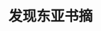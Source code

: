 ---
layout: summary
title: 发现东亚书摘
category: 读书
tags: 书单 2019 阅读
keywords: 书单 2019 阅读
fragments:
    - text: 小时候学世界地理，都说世界有“七大洲”:亚、欧、非、大洋、南美、北美和南极洲。这貌似是个客观的自然地理描述，但是摊开一张世界地图，疑问就来了:其他大洲都边缘清晰、相对独立，为什么欧洲和亚洲明明属于一个大陆板块，却被分成两个“洲”? 乌拉尔山脉、高加索山脉、黑海和土耳其海峡这些“天堑”是构成了欧亚的地貌分界，可第一，它们并不比喜马拉雅山更有地理分隔意义；第二，也并未成为东西交往的屏障，怎么就成了洲界呢？搞得今天“横跨欧亚”的大国—俄罗斯和土耳其—很闹心，时不时纠结于自己姓“欧”还是姓“亚”。
      comment: null
    - text: 东亚人接受并自觉认同“东亚”标签，也就是从《脱亚论》发表的那个时代才开始的。而这种身份的逐渐清晰，正是形成于和“欧洲”的互动。
      comment: null
    - text: 虽然韦伯没有把亚洲作为时间概念处理，但和黑格尔和马克思一样，亚洲实际上是作为欧洲的反题(antithesis)来提出的。也就是说，亚洲存在的意义 ，在于证明欧洲何以是欧洲。1885年《脱亚论》，某种程度上体现着黑格尔以降欧洲思想中的这一“亚洲反题”。
      comment: null
    - text: “亚洲”本来是别人眼中的他者。但东亚人拿来这个概念，反客为主，把他者变成主体认同了。日本近代的“亚细亚主义”和中国的“亚非拉”革命观，标志着东亚人对“亚洲”概念的转化和创造。在很大程度上，自我认定的“亚洲”也是以欧洲(或者“西方”)为反题的。当然这里的欧洲/西方同样不是地理概念:“亚细亚主义”中的西方是种族与文明，第三世界理论中的西方代表殖民主义和帝国主义。
      comment: null
    - text: 不过，在欧洲中心视角的长期影响之下，《脱亚论》中“亚洲反题”式的自我认知，在所有东亚国家都曾经很流行。有一种对《脱亚论》的简化解读，就是把“现代化”和脱亚等同起来。直到今天，很多人还习惯以“愚昧、封闭、野蛮、专制”这样大而无当的帽子来否定东亚的历史经验，其内在逻辑和“脱亚”一脉相承，甚至在智识上更为懒惰粗暴。
      comment: null
    - text: 我们只需要记得一点，那就是“中国”是个不断发展演化的概念，就像它的幅员、人口和族群一样，也是不断在变化的。现在的人们已经习惯于用近代主权国家体系中的民族国家（nation state）观念，来理解中国，可中国以民族国家面貌出现，也不过就是一百来年的事情。说“中国历史悠久”，当然没问题；但要注意，悠久的这个主体，其实在每个时期都有差异，不能拿现在我们有的（或没有的），去套用这个不断演化中的主体，否则会时空错乱。同样的道理，对别的国家也是一样。
      comment: null
    - text: 大约7世纪前后，大和势力北扩至本州北部，改国名为”日本(Nihon)“，即太阳升起之地。很明显，这样起名字，和“朝日鲜明”一样，是说给西边的人（也就是大陆上的人）听的。
      comment: null
    - text: “China”一词，目前较通行的说法是来自梵语中“Cina”一词，可能是“秦”的音译。日本人有段时间称中国为“支那”，亦源于此，起初倒无贬义。
      comment: null
    - text: Korea和Japan，传说都由马可·波罗(Marco Polo)最早记录。他到中国那会儿，半岛正是高丽(Koryo)王朝。Korea一词在演化过程中虽有不同拼写方式，发音倒近似。风云变幻，如今生活在朝、韩的人都不自称高丽。而韩国语中的“高丽人(고려사람)”则成了一个特定名词，指的苏联中亚地区的朝鲜移民后裔。
      comment: null
    - text: 日本在马可·波罗那里记为Cipangu。为啥这样拼?用上海话读“日本国”三个字就明白了。估计他是听当时和日本往来颇多的江浙人聊起的。Cipangu转到葡萄牙语，就成了Jepang，再到英语，慢慢就成了现在的样子。所以这个Japan，是欧洲语言多次转译的中国南方方言中汉字“日本”的读音，跟“霓虹”当然差得远。 字音、字义的转化从来不只是语言变化，背后必然带入新的认知框架和意识形态。
      comment: 字音、字义的转化从来不只是语言变化，背后必然带入新的认知框架和意识形态。
    - text: 正相反，变化、多元和交融杂糅，是所有国家、族群的共性。汉人、日本人也好，朝鲜/韩国人也罢，从来都不是同质的群体。明确的国族界限是近代西欧产物，但它实际也掩盖了欧洲自身的杂糅性。西欧逻辑是在殖民扩张过程中，和殖民地社会相互碰撞冲击后逐渐塑造的，它当然吸纳了其他地区的经验，只不过最终还是要为霸权服务。同理，中国也吸纳、转化了许多西欧逻辑(比如民族主义)，才成为现在的“中国”，只不过这套逻辑的局限性在21世纪日益凸显。
      comment: null
    - text: 没有法国史，只有欧洲史;没有欧洲史，只有世界史”
      comment: 法国史学家罗布代尔的宏观历史学的观点，黄仁宇也有“宏观历史学”的说法，要用望远镜而不是显微镜研究历史。
    - text: 从18、19世纪开始，亚洲被当作欧洲的反题，成为“文明”的反面。那么顺理成章地，当所谓文明的诸种病征显现，这个亚洲又莫名其妙地被赋予一种拯救性。物质过剩了，就到印度宗教里寻找“灵性”；城市生活空虚了，到西藏雪原皈依“智慧”。所以很多时候，我们看到“亚洲反题”不光是愚昧、落后、封闭、保守，它也可以是落后得很浪漫的，保守得很坚忍的。
      comment: null
    - text: 朝鲜陆军虽弱，海军的火器配备则优于日本。三国在早期热兵器使用上，完全站在世界前列。很难想象，在你死我活的战场，有谁会放着更有杀伤力的武器不用。一个基本常识是，军事需要总是人类技术革新的最主要动力之一。
      comment: null
    - text: 说火器有违传统精神，为日本武士所不齿，满足的不过是好莱坞对东方的香格里拉式幻想。这里的亚洲“传统”貌似正面，但仍是把西方和东方按照时间序列对立起来，把传统和现代作一个非此即彼的价值区分。在资本席卷全球的今天，这种东方主义浪漫也同样被一些东亚人内化，他们以自我香格里拉化的方式，参与着把自身打扮成异域的努力。
      comment: null
    - text: 在16、17世纪，火器的掌握足以改变战争进程，因此任何政权都需要保证对这种高效武器的绝对控制—这和今天的国家严防“大规模杀伤性武器”的扩散是一个道理。统一日本后的德川幕府，最担忧的事情，莫过于各大名割据一方、拥兵自重，重蹈战国覆辙。因此幕府采取一系列措施，削弱地方大名的财力、军力。在武器制造方面，严格限定枪械作坊的数量、所制造枪械的数量，以及可以配备的军队数量。日本在江户时代承平两百多年，不但大规模内战没有再发生，而且在驱逐了葡萄牙和西班牙人后，外部威胁也大大降低。大规模枪械生产的经济环境和安全需求都不复存在。结果，不但制枪匠人日益稀少，生产的少量枪械也朝着精美而非实用的方向发展。
      comment: null
    - text: 我们长期以来总认为历史是有个特定方向的，即由后进到先进、蒙昧到科学、低级到高级，可历史并不按照这个有特定目的的线索展开。根据时代环境的变化，人们在发展了许多技艺的同时，也抛弃了更多技艺。历史的演化形态不由我们规定，任何一种现象都是特定环境下的产物。要解释现象，必先解释产生它的环境。就火器而言，它是“东亚现代”开端在技术方面的一个指标。枪炮在本地区的应用，推动了东亚权力格局一系列大震荡，一个新的时代由它间接引入。
      comment: 历史的演化形态不由我们规定，任何一种现象都是特定环境下的产物。要解释现象，必先解释产生它的环境。
    - text: 织田信长在夺得本州中部重镇美浓国后，以周王出岐山而推翻殷商的典故，将稻叶山城改名“岐阜”，并以“天下步武”的口号宣扬以武家执掌政权。当然，这是以儒家理论的天下，来类比天皇体系的天下。
      comment: null
    - text: 我们学习历史，与其说是弄清过去“客观”发生了什么，不如说是探讨对过去应有什么样的“主观”认识。因为历史叙述永远是书写者的作品，从落笔的第一个字起，就带有判断和评价，从来没有绝对的客观性可言。一千个人心中有一千个哈姆雷特，一个人在人生不同阶段也有不同的哈姆雷特，说的就是这个道理。这当然不是说历史上发生了（或者没发生）什么不重要，而是说我们对过去的认知总是和自己的现实经验、价值、情感联系在一起。对过去的解释—发生了什么，如何发生，为何发生，有何意义—往往因人因时因势而异。至于哪个解释更有道理、更能站住脚，那就要靠对史料的辨析、对历史语境的理解，以及眼界胸怀。历史叙述不可能摆脱现实政治的影响；或者干脆说，再貌似客观的历史叙述，本身也是有政治性的。
      comment: null
    - text: 这样一个被后人称为“无赖”的小人物，跟中日韩各方的宏大叙事都很不和谐。但恰恰是这个无赖，凭着三寸不烂之舌，先在明军平壤首败后，只身赴日营谈判，拖住日军数月，为援军赢得时间；后竟不费一兵一卒，说服小西行长退出汉城，归还汉江以南诸道以及朝鲜人质，让朝鲜君臣(乃至北京兵部)都视他为高人能人。他忽悠得太成功了，后来终于玩过火，把丰臣秀吉提出的苛刻的和谈条件说成是请降求封，而且还真带着明朝的册封诏书，去日本参见一心以为明朝前来乞和的丰臣；被后者驱逐回朝鲜后，竟还敢伪造丰臣的谢恩状给北京......活活将东亚三国戏弄于股掌。
      comment: null
    - text: 我们现在习惯认为东北自古就是中国的一部分，但在多数时间里，中原王朝并不直接统治这一地区，汉时建立的四郡和唐时建立的安东都护府，仅及辽东到朝鲜半岛北部。多数情况下，中原与东北或建立宗藩关系，或实施羁縻管理。反过来，历史上这个地区兴起过许多强国，往往对中原王朝构成极大威胁。扶余后裔建立的高句丽(前37—668)，极盛时势力横跨辽东半岛、朝鲜北部，直至日本海，先后击败过倭、百济、新罗、隋唐等劲敌。其后靺鞨人的渤海国(698—926)被称为“海东盛国”，对唐王朝称藩属，同时和日本有频密的使节往来，与朝鲜半岛上的统一新罗也强化了贸易关系，可以说是东北亚的枢纽之国。再后来，契丹建立的辽(916—1125)和女真建立的金(1115—1234)都曾进取中原，迫使宋王朝或纳贡，或南迁、称臣。
      comment: null
    - text: 今天无论是在中国、朝鲜/韩国、日本，还是俄罗斯，东北欧亚/大黑龙江区域的历史都是作为“边疆”来叙述的。而恰恰因为它是“多边的边疆”，其历史很难被任何一个当代主权国家的国内史所垄断。如果我们把这个多边边疆视为一个相对独立的历史单位，有其自身的发展逻辑和脉络，反而更清楚一些。
      comment: null
    - text: 今天看来，把清朝在东亚大陆的崛起仅视为“明清鼎革”，视为(落后的)满族文明破坏了(先进的)汉族文明，不但根本无视清朝在政治、社会、文化诸领域取得的巨大成就，而且把近代才发明的“民族”和“进化”概念硬套到历史身上。
      comment: null
    - text: 前面提出过，大清从建立之初，就已经是一个多元政权，融合了满洲、蒙古、汉等各族群的政治制度、意识形态和国家想象。
      comment: null
    - text: 旗籍”与“民籍”的分立，在实践中有时和“满洲”“汉人”的身份相互交叠，给人一种种族对立的印象。其实到了清代中后期，以语言、生活方式等标志的族裔界限日渐模糊，“不问满汉，但问旗民”的社会阶层界限，才是关键差异。但在清末，早期革命者把欧洲种族差异话语嫁接到本地的社会政治差异话语上，塑造了一个与“汉族”相区隔的“异种”。只是到了这个时候，“旗人”才一变而成族裔身份。举个不恰当的例子，就好像我们今天户籍上分立的“城镇人口”和“农村人口”，变成了两个“民族”一样。
      comment: null
    - text: 其实无论满汉，都是在动态交往过程中产生的相对概念。和“满族”一样，“汉”作为“民族”也是从19世纪末才逐步固化的概念。满洲多元政权的入侵，对中原地区的文人精英来讲，的确有极大的心理冲击，但这冲击的根本，与其说是种族竞争，不如说是深刻动摇了中原原有的华夷观念。“夷”要成为“华”了，天下还是天下吗?
      comment: null
    - text: 近几十年来欧美政治学中，对“民族主义”(nationalism)有深入的辩论。早期辩论的一个核心，简单说来就是:“民族”(nation)究竟是自古即有，还是一个现代产物。原初派(primordialist)学者强调民族形成的自然基础，比如共同的血缘、地域、语言、宗教认同等。
      comment: null
    - text: 明清与朝鲜都以宋明理学为官方意识形态，在理学包裹下，双方的权力关系也用宗藩礼制话语来描述。强调自身在这套意识形态中占据正统，是朝鲜政权立身之本。所以，所谓“小中华”意识，与其说是朝鲜甘于做“中华”支脉，不如说是朝鲜自认为“中华”，不过体量稍“小”而已。有种倾向认为，朝鲜的“小中华”意识是清朝之后才有的。但其实早在明后期，出使北京的朝鲜使臣已经屡次表达对明朝礼崩乐坏、人心不古的鄙夷。他们尤其看不惯当时明儒推崇的王阳明心学，斥之为伪学邪说，认为程朱理学正统只有在朝鲜才得到悉心维护。这个时候，“小中华”意识已经存在了。
      comment: null
    - text: 由于这套礼仪制度和官方贸易权利直接挂钩，所以早期欧洲国家和公司为了进入东亚市场，也必须加入这套制度。这有点像今天一个国家要加入一个已经成熟的全球贸易机制(比如WTO)，就得遵守此机制中所有国家一起奉行的各种制度规范一样。
      comment: null
    - text: 这里的外交打上引号，因为它并不是现代主权国家意义上的外交。它是宗法制度的延伸，宗国与藩国虽各自为政，但毕竟多了层君臣等级。因此，19世纪朝鲜多次以“人臣无外交”为由，拒绝欧美国家的通商要求。这让欧美国家很困惑，不知如何定义朝鲜对清朝的这种又自主又臣属、虽不平等但亦非附庸的关系。
      comment: null
    - text: 两种机制的背后，是对世界格局的不同假想:礼部“外交”认定，“天下”是一个围绕礼制建立的等级次序;现代外交认为，“国际”是由主权国家按公法原则组 成的平等体系。两种构想都只描述理想状态，与现实中的权力关系都不完全相符。从这点看，两者有很大的相似性;恐怕也并不能。
      comment: null
    - text: 由于现代中国直接继承清代国家，所以认识“蒙古之道”，对于我们理解清如何奠定现代中国的版图和一统意识，以及在此基础上的现代中国国族建构及其问题，至关重要。
      comment: null
    - text: 总之，17世纪的东亚，“中华”参照系模糊了，但“天下”秩序还在，并不断纳入新内容。“天道”“天命”这些不但受儒学世界崇奉，也受内陆草原世界信仰的观念，统合了东亚区域。在和域外交往中，“中国”作为多族群单一国家的身份逐渐清晰，不但首先以平等条约方式划清了与俄罗斯的边界，而且以宗藩原则和朝鲜、越南等定界。区域内国家的主体意识也都相应强化。
      comment: null
    - text: 费正清等学者把东亚秩序的“现代化”，看作是(本土的、等级制的)朝贡体系在19世纪被(外来的、平等的)条约体系取代。但不要忘记，实现这种“取代 ”，靠的并不是主权平等原则，而是由无数不平等条约所体现的殖民主义原则。其最终目的，也不是要让中国变成“平等”的“正常国家”。
      comment: null
    - text: 这话说得很漂亮也很有误导性，好像“国家”就只有主权/民族国家这一种形态。即使从1648年算起，主权/民族国家存在也不过三百多年时间。真正成为一种全球性体系，则更晚至二战结束后。以1955年万隆会议为标志，摆脱殖民的广大第三世界国家才有机会践行主权平等的原则，而中国正是最重要的推动力量之一。但此时冷战早已开启，两极霸权竞争，令名义上的主权平等，实质上如同虚设。冷战甫一结束，诞生了现代民族国家的欧洲，却加快了超主权/民族国家政治体(欧盟)的建设。所以主权/民族国家作为“普世”制度，其存在的时间，实在太短暂。中国有什么必要去“佯装”呢?指出“佯装”，也许可以理解为，在走向“现代”的过程中，历史的延续性终究大于其断裂性。
      comment: null
    - text: 也就是说，《经济学人》所戏拟的乾隆画像背后，折射的恰恰不是当时清朝政权的“封闭”和“保守”，而毋宁是它对外来文化的“开放”和“包容”。当然，这个说法其实并不严谨:无论“封闭”还是“开放”，都是晚近才创造的意识形态话语，和历史真相以及人在特定条件下的选择，并不真的那么相关。
      comment: null
    - text: 说法其实并不严谨:无论“封闭”还是“开放”，都是晚近才创造的意识形态话语，和历史真相以及人在特定条件下的选择，并不真的那么相关。
      comment: null
    - text: 从某种意义上说，“中国礼仪之争”本是天主教世界争夺、倾轧的工具，在表面的神学论争背后，是耶稣会内部、耶稣会与其他教团以及天主教国家间复杂的政治利益纠葛。
      comment: null
    - text: 平心而论，清帝对天主教表现出难得的开放和宽容，所虑者无非是它会不会堕入邪教旁门、惑众生事。须知清帝是身兼数种宗教礼法的最高权威：满人的萨满、蒙藏的佛教，以及中原儒道，都是帝国极为重要的政教支柱。天主教极端排斥佛道和民间信仰，却尚能见容于崇奉萨满和藏传佛教的清帝，一部分归功于利玛窦及其追随者的合儒策略，更多则体现统治者的包容心胸。前文曾说，清代天下的多元性，前提是多元之间不互相排斥，且能够统一在对“天命”的崇奉之下。而礼仪之争中的教廷，恰视儒家根本为异端，并否认东亚世界中“天”的合法性，等于对东亚的多元文化全部釜底抽薪。
      comment: null
    - text: 此时，外来的基督教(包含天主教和新教)以一种抵抗性姿态，在独立运动和民族意识塑造方面，发挥了巨大作用:很多反日独立人士，都深具基督教背景。基督教与韩国民族国家建设的过程紧紧相扣，也在后来的民主化运动中扮演重要角色。1784年北堂相遇两百多年后，韩国不但成为东亚世界最为基督教化的国家，也是世界上最热衷传教的国家。
      comment: null
    - text: 支仓在欧洲待了两年，1617年启程，经由西班牙和墨西哥回国。等他到岸时，已经是1620年。此时的日本和七年前他离开时大不一样了。就在他动身的第二年，幕府明令禁教，和西班牙的贸易关系也因此受到影响，直至后来彻底断绝。由于时势变换，支仓没能成为改变日本的人物，但他的出使毕竟让欧洲面对面了解了日本，也充分体现了近世日本对世界抱持的进取态度。
      comment: null
    - text: 支仓常长和樊守义，二人处身的时代，恰是天主教在两国命运逆转之时。从他们身上，很难看出东亚对外部世界的闭塞和排斥，反倒更多是主动沟通的努力。尽管如此，经由禁教而带来的交流中断，在19世纪以来的主流叙述中，仍然不断地被描述成东亚国家单方面“闭关锁国”。这种修辞究竟如何而来?
      comment: null
    - text: 日本当然未曾“锁国”。断绝与特定国家的关系，是面对安全威胁时的惩罚手段。说日本“锁国”，无法解释幕府对海外情报的强烈关注、对海外贸易的持续热衷，以及后来被称为“兰学”的西学兴起。但是，大概只有把“锁国”神话化，认定东亚世界以前是封闭的，才能够反衬出后来英美强行“打开”东亚的起点意义吧?东亚的历史，便以“锁国”“开国”为基本逻辑，成了欧美主导的“现代”论述的附属部分。
      comment: null
    - text: 可以反问的是:如果反对天主教就意味着自我封闭，那么历史上到底谁对异文化更缺乏容忍？执行禁教的雍正皇帝，面对传教士的恳求，曾反诘道：“如果朕派一队和尚喇嘛到你们国家传播他们的教义，你们该怎么说呢？你们如何接待他们呢？”20世纪英国史学家赫德逊(Geoffrey F. Hudson)在《欧洲与中国》(Europe & China)中有一段评语，恰构成对两百年前雍正此问的回答(下引为李申等所译中文版)
      comment: null
    - text: 传教士们在17世纪最终获得有限的容忍，这件事本身就证明中国比当时天主教的欧洲在宗教问题上更为自由；当时的西班牙、意大利或欧洲任何其他地区肯定都不会允许非基督教的传教会的。当远东的天主教传教士在中国为他们的传教寻求容忍时，阿尔瓦却奋力血洗荷兰的新教徒，对异端的火刑在焚烧着由罗马教廷“移交给”世俗人手中的受害者。1692年法国耶稣会士得到康熙皇帝圣旨允许信仰基督教的自由，而只不过在此之前的几年，法国新教胡格诺派却遭到龙骑兵的残酷迫害而被驱逐出法国。一直到了19世纪，天主教会从未停止宣称天主教国家的世俗当局的责任就是要在它们的领土之内破除异端。因此，天主教传教士根据什么原则要求对他们容忍是很不清楚的，但从他们的著述中看来，他们认为任何阻碍他们改宗的企图都是恶意的侵犯。
      comment: null
    - text: 历史从来不只是过去发生的事情，而是对过去的一种主观描述。兴起于现代的“锁国”论述，以欧洲条约体系的到来作为分水岭，把东亚历史按照“从封闭到 开放”的逻辑拦腰切断。这套话语是殖民主义“文明”论述的重要组成部分，其中有两大支柱:一个是精神和信仰的“自由”—其本质是信仰基督教的自由;另 一个是贸易和市场的“自由”。
      comment: null
---